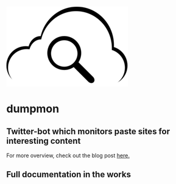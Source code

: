 ![Dumpmon Logo](assets/logo-small.png?raw=true)
# dumpmon
## Twitter-bot which monitors paste sites for interesting content

For more overview, check out the blog post [here.](http://raidersec.blogspot.com/2013/03/introducing-dumpmon-twitter-bot-that.html)

## Full documentation in the works